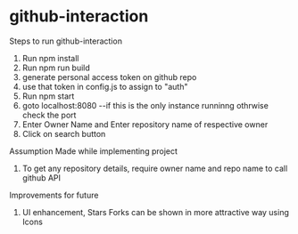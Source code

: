 # github-interaction

Steps to run github-interaction

1. Run npm install
2. Run npm run build
3. generate personal access token on github repo
4. use that token in config.js to assign to "auth"
5. Run npm start
6. goto localhost:8080 --if this is the only instance runninng othrwise check the port
7. Enter Owner Name and Enter repository name of respective owner 
8. Click on search button


Assumption Made while implementing project

1. To get any repository details, require owner name and repo name to call github API


Improvements for future

1. UI enhancement, Stars Forks can be shown in more attractive way using Icons